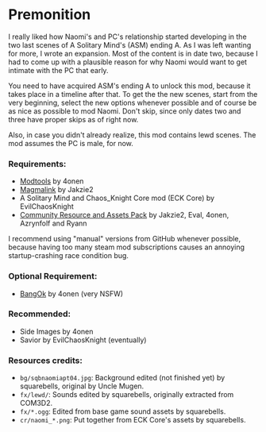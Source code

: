 # Premonition
I really liked how Naomi's and PC's relationship started developing in the two last scenes of A Solitary Mind's (ASM) ending A. As I was left wanting for more, I wrote an expansion. Most of the content is in date two, because I had to come up with a plausible reason for why Naomi would want to get intimate with the PC that early.

You need to have acquired ASM's ending A to unlock this mod, because it takes place in a timeline after that. To get the the new scenes, start from the very beginning, select the new options whenever possible and of course be as nice as possible to mod Naomi. Don't skip, since only dates two and three have proper skips as of right now.

Also, in case you didn't already realize, this mod contains lewd scenes. The mod assumes the PC is male, for now.


 
### Requirements:
 + [Modtools](https://github.com/4onen/AWSW-Modtools) by 4onen
 + [Magmalink](https://gitlab.com/jakzie2/awsw-magmalink) by Jakzie2 
 + A Solitary Mind and Chaos_Knight Core mod (ECK Core) by EvilChaosKnight
 + [Community Resource and Assets Pack](https://gitlab.com/jakzie2/awsw-crap) by Jakzie2, Eval, 4onen, Azrynfolf and Ryann
 
 I recommend using "manual" versions from GitHub whenever possible, because having too many steam mod subscriptions causes an annoying startup-crashing race condition bug.
 
 ### Optional Requirement:
 + [BangOk](https://github.com/4onenm/AwSW-Bangok) by 4onen (very NSFW)
 
### Recommended:
 + Side Images by 4onen
 + Savior by EvilChaosKnight (eventually)
 
### Resources credits:
+ `bg/sqbnaomiapt04.jpg`: Background edited (not finished yet) by squarebells, original by Uncle Mugen.
+ `fx/lewd/`: Sounds edited by squarebells, originally extracted from COM3D2.
+ `fx/*.ogg`: Edited from base game sound assets by squarebells.
+ `cr/naomi_*.png`: Put together from ECK Core's assets by squarebells.

